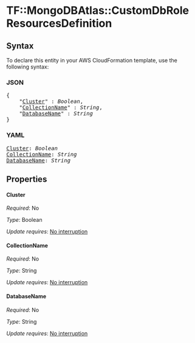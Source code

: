 # TF::MongoDBAtlas::CustomDbRole ResourcesDefinition

## Syntax

To declare this entity in your AWS CloudFormation template, use the following syntax:

### JSON

<pre>
{
    "<a href="#cluster" title="Cluster">Cluster</a>" : <i>Boolean</i>,
    "<a href="#collectionname" title="CollectionName">CollectionName</a>" : <i>String</i>,
    "<a href="#databasename" title="DatabaseName">DatabaseName</a>" : <i>String</i>
}
</pre>

### YAML

<pre>
<a href="#cluster" title="Cluster">Cluster</a>: <i>Boolean</i>
<a href="#collectionname" title="CollectionName">CollectionName</a>: <i>String</i>
<a href="#databasename" title="DatabaseName">DatabaseName</a>: <i>String</i>
</pre>

## Properties

#### Cluster

_Required_: No

_Type_: Boolean

_Update requires_: [No interruption](https://docs.aws.amazon.com/AWSCloudFormation/latest/UserGuide/using-cfn-updating-stacks-update-behaviors.html#update-no-interrupt)

#### CollectionName

_Required_: No

_Type_: String

_Update requires_: [No interruption](https://docs.aws.amazon.com/AWSCloudFormation/latest/UserGuide/using-cfn-updating-stacks-update-behaviors.html#update-no-interrupt)

#### DatabaseName

_Required_: No

_Type_: String

_Update requires_: [No interruption](https://docs.aws.amazon.com/AWSCloudFormation/latest/UserGuide/using-cfn-updating-stacks-update-behaviors.html#update-no-interrupt)

